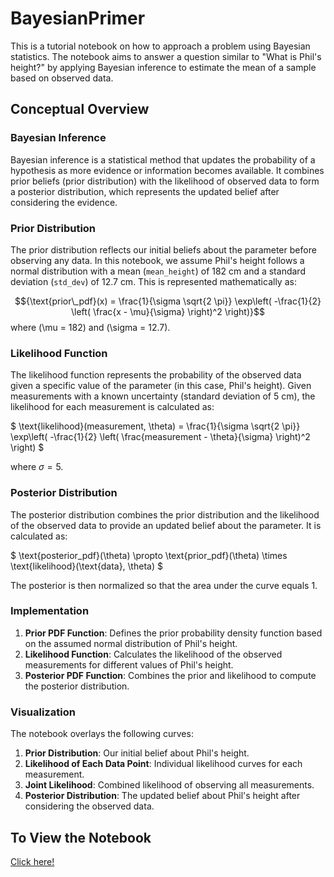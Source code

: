 # BayesianPrimer

This is a tutorial notebook on how to approach a problem using Bayesian statistics. The notebook aims to answer a question similar to "What is Phil's height?" by applying Bayesian inference to estimate the mean of a sample based on observed data.

## Conceptual Overview

### Bayesian Inference
Bayesian inference is a statistical method that updates the probability of a hypothesis as more evidence or information becomes available. It combines prior beliefs (prior distribution) with the likelihood of observed data to form a posterior distribution, which represents the updated belief after considering the evidence.

### Prior Distribution
The prior distribution reflects our initial beliefs about the parameter before observing any data. In this notebook, we assume Phil's height follows a normal distribution with a mean (`mean_height`) of 182 cm and a standard deviation (`std_dev`) of 12.7 cm. This is represented mathematically as:

$${\text{prior\_pdf}(x) = \frac{1}{\sigma \sqrt{2 \pi}} \exp\left( -\frac{1}{2} \left( \frac{x - \mu}{\sigma} \right)^2 \right)}$$
where \(\mu = 182\) and \(\sigma = 12.7\).

### Likelihood Function
The likelihood function represents the probability of the observed data given a specific value of the parameter (in this case, Phil's height). Given measurements with a known uncertainty (standard deviation of 5 cm), the likelihood for each measurement is calculated as:

$ \text{likelihood}(measurement, \theta) = \frac{1}{\sigma \sqrt{2 \pi}} \exp\left( -\frac{1}{2} \left( \frac{measurement - \theta}{\sigma} \right)^2 \right) $

where $\sigma = 5$.

### Posterior Distribution
The posterior distribution combines the prior distribution and the likelihood of the observed data to provide an updated belief about the parameter. It is calculated as:

$ \text{posterior\_pdf}(\theta) \propto \text{prior\_pdf}(\theta) \times \text{likelihood}(\text{data}, \theta) $

The posterior is then normalized so that the area under the curve equals 1.

### Implementation
1. **Prior PDF Function**: Defines the prior probability density function based on the assumed normal distribution of Phil's height.
2. **Likelihood Function**: Calculates the likelihood of the observed measurements for different values of Phil's height.
3. **Posterior PDF Function**: Combines the prior and likelihood to compute the posterior distribution.

### Visualization
The notebook overlays the following curves:
1. **Prior Distribution**: Our initial belief about Phil's height.
2. **Likelihood of Each Data Point**: Individual likelihood curves for each measurement.
3. **Joint Likelihood**: Combined likelihood of observing all measurements.
4. **Posterior Distribution**: The updated belief about Phil's height after considering the observed data.

## To View the Notebook
[Click here!](https://nbviewer.org/github/emcarthur123/BayesianPrimer/blob/main/first_posterior_PDF.ipynb)

